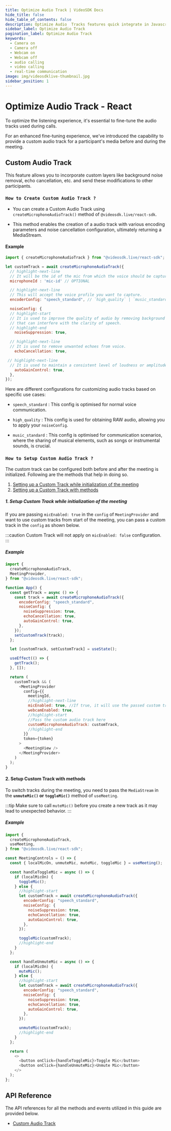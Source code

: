 ```yaml
---
title: Optimize Audio Track | VideoSDK Docs
hide_title: false
hide_table_of_contents: false
description: Optimize Audio  Tracks features quick integrate in Javascript, React JS, Android, IOS, React Native, Flutter with Video SDK to add live video & audio conferencing to your applications.
sidebar_label: Optimize Audio Track
pagination_label: Optimize Audio Track
keywords:
  - Camera on
  - Camera off
  - Webcam on
  - Webcam off
  - audio calling
  - video calling
  - real-time communication
image: img/videosdklive-thumbnail.jpg
sidebar_position: 1
---
```


# Optimize Audio Track - React
To optimize the listening experience, it's essential to fine-tune the audio tracks used during calls. 

For an enhanced fine-tuning experience, we've introduced the capability to provide a custom audio track for a participant's media before and during the meeting.


## Custom Audio Track

This feature allows you to incorporate custom layers like background noise removal, echo cancellation, etc. and send these modifications to other participants.

### `How to Create Custom Audio Track ?`

- You can create a Custom Audio Track using `createMicrophoneAudioTrack()` method of `@videosdk.live/react-sdk`.

- This method enables the creation of a audio track with various encoding parameters and noise cancellation configuration, ultimately returning a MediaStream.

#### Example

```javascript
import { createMicrophoneAudioTrack } from "@videosdk.live/react-sdk";

let customTrack = await createMicrophoneAudioTrack({
  // highlight-next-line
  // It will be the id of the mic from which the voice should be captured.
  microphoneId : 'mic-id' // OPTIONAL

  // highlight-next-line
  // This will accept the voice profile you want to capture.
  encoderConfig: "speech_standard", // `high_quality` | `music_standard`,  Default : `speech_standard`

  noiseConfig: {
  // highlight-start
  // It is used to improve the quality of audio by removing background noise
  // that can interfere with the clarity of speech.
  // highlight-end
    noiseSuppression: true,

  // highlight-next-line
  // It is used to remove unwanted echoes from voice.
    echoCancellation: true,

 // highlight-next-line
  // It is used to maintain a consistent level of loudness or amplitude in a voice.
    autoGainControl: true,
  },
});
```
Here are different configurations for customizing audio tracks based on specific use cases:

- `speech_standard` : This config is optimised for normal voice communication.

- `high_quality` : This config is used for obtaining RAW audio, allowing you to apply your `noiseConfig`.

- `music_standard` : This config is optimised for communication scenarios, where the sharing of musical elements, such as songs or instrumental sounds, is crucial.

### `How to Setup Custom Audio Track ?`

The custom track can be configured both before and after the meeting is initialized. Following are the methods that help in doing so.

1. [Setting up a Custom Track while initialization of the meeting](#1-setup-custom-track-while-initialization-of-the-meeting)
2. [Setting up a Custom Track with methods](#2-setup-custom-track-with-methods)

##### 1. Setup Custom Track while initialization of the meeting

If you are passing `micEnabled: true` in the `config` of `MeetingProvider` and want to use custom tracks from start of the meeting, you can pass a custom track in the `config` as shown below.

:::caution
Custom Track will not apply on `micEnabled: false` configuration.
:::

##### Example

```javascript
import {
  createMicrophoneAudioTrack,
  MeetingProvider,
} from "@videosdk.live/react-sdk";

function App() {
  const getTrack = async () => {
    const track = await createMicrophoneAudioTrack({
      encoderConfig: "speech_standard",
      noiseConfig: {
        noiseSuppression: true,
        echoCancellation: true,
        autoGainControl: true,
      },
    });
    setCustomTrack(track);
  };

  let [customTrack, setCustomTrack] = useState();

  useEffect(() => {
    getTrack();
  }, []);

  return (
    customTrack && (
      <MeetingProvider
        config={{
          meetingId,
          //highlight-next-line
          micEnabled: true, //If true, it will use the passed custom track to turn mic on
          webcamEnabled: true,
          //highlight-start
          //Pass the custom audio track here
          customMicrophoneAudioTrack: customTrack,
          //highlight-end
        }}
        token={token}
      >
        <MeetingView />
      </MeetingProvider>
    )
  );
}
```

#### 2. Setup Custom Track with methods

To switch tracks during the meeting, you need to pass the `MediaStream` in the **`unmuteMic()` or `toggleMic()`** method of `useMeeting`.

:::tip
Make sure to call `muteMic()` before you create a new track as it may lead to unexpected behavior.
:::

##### Example

```javascript
import {
  createMicrophoneAudioTrack,
  useMeeting,
} from "@videosdk.live/react-sdk";

const MeetingControls = () => {
  const { localMicOn, unmuteMic, muteMic, toggleMic } = useMeeting();

  const handleToggleMic = async () => {
    if (localMicOn) {
      toggleMic();
    } else {
      //highlight-start
      let customTrack = await createMicrophoneAudioTrack({
        encoderConfig: "speech_standard",
        noiseConfig: {
          noiseSuppression: true,
          echoCancellation: true,
          autoGainControl: true,
        },
      });

      toggleMic(customTrack);
      //highlight-end
    }
  };

  const handleUnmuteMic = async () => {
    if (localMicOn) {
      muteMic();
    } else {
      //highlight-start
      let customTrack = await createMicrophoneAudioTrack({
        encoderConfig: "speech_standard",
        noiseConfig: {
          noiseSuppression: true,
          echoCancellation: true,
          autoGainControl: true,
        },
      });

      unmuteMic(customTrack);
      //highlight-end
    }
  };

  return (
    <>
      <button onClick={handleToggleMic}>Toggle Mic</button>
      <button onClick={handleUnmuteMic}>Unmute Mic</button>
    </>
  );
};
```

## API Reference

The API references for all the methods and events utilized in this guide are provided below.

- [Custom Audio Track](/react/api/sdk-reference/custom-tracks#custom-audio-track)

